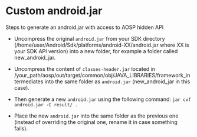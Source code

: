 # Custom android.jar

Steps to generate an android.jar with access to AOSP hidden API

- Uncompress the original `android.jar` from your SDK directory (/home/user/Android/Sdk/platforms/android-XX/android.jar where XX is your SDK API version) into a new folder, for example a folder called new_android_jar.

- Uncompress the content of `classes-header.jar` located in /your_path/aosp/out/target/common/obj/JAVA_LIBRARIES/framework_intermediates into the same folder as `android.jar` (new_android_jar in this case).

- Then generate a new `android.jar` using the following command: `jar cvf android.jar -C result/ .`

- Place the new `android.jar` into the same folder as the previous one (instead of overriding the original one, rename it in case something fails).
